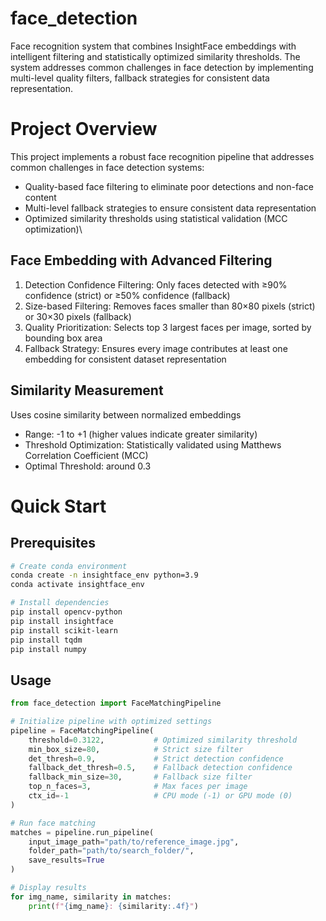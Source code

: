 # face_detection
Face recognition system that combines InsightFace embeddings with intelligent filtering and statistically optimized similarity thresholds. The system addresses common challenges in face detection by implementing multi-level quality filters, fallback strategies for consistent data representation.
# Project Overview
This project implements a robust face recognition pipeline that addresses common challenges in face detection systems:
- Quality-based face filtering to eliminate poor detections and non-face content
- Multi-level fallback strategies to ensure consistent data representation
- Optimized similarity thresholds using statistical validation (MCC optimization)\
  
## Face Embedding with Advanced Filtering
1. Detection Confidence Filtering: Only faces detected with ≥90% confidence (strict) or ≥50% confidence (fallback)
2. Size-based Filtering: Removes faces smaller than 80×80 pixels (strict) or 30×30 pixels (fallback)
3. Quality Prioritization: Selects top 3 largest faces per image, sorted by bounding box area
4. Fallback Strategy: Ensures every image contributes at least one embedding for consistent dataset representation

## Similarity Measurement
Uses cosine similarity between normalized embeddings
- Range: -1 to +1 (higher values indicate greater similarity)
- Threshold Optimization: Statistically validated using Matthews Correlation Coefficient (MCC)
- Optimal Threshold: around 0.3

# Quick Start
## Prerequisites
```bash
# Create conda environment
conda create -n insightface_env python=3.9
conda activate insightface_env

# Install dependencies
pip install opencv-python
pip install insightface
pip install scikit-learn
pip install tqdm
pip install numpy
```

## Usage

```python
from face_detection import FaceMatchingPipeline

# Initialize pipeline with optimized settings
pipeline = FaceMatchingPipeline(
    threshold=0.3122,           # Optimized similarity threshold
    min_box_size=80,            # Strict size filter
    det_thresh=0.9,             # Strict detection confidence
    fallback_det_thresh=0.5,    # Fallback detection confidence
    fallback_min_size=30,       # Fallback size filter
    top_n_faces=3,              # Max faces per image
    ctx_id=-1                   # CPU mode (-1) or GPU mode (0)
)

# Run face matching
matches = pipeline.run_pipeline(
    input_image_path="path/to/reference_image.jpg",
    folder_path="path/to/search_folder/",
    save_results=True
)

# Display results
for img_name, similarity in matches:
    print(f"{img_name}: {similarity:.4f}")
```

